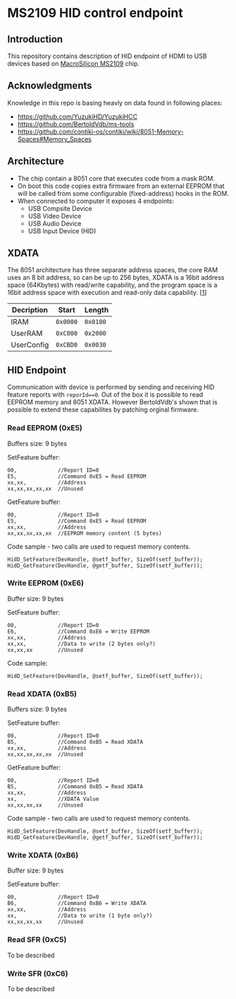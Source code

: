 # MS2109 HID control endpoint

## Introduction 
This repository contains description of HID endpoint of HDMI to USB devices based on [MacroSilicon MS2109](http://en.macrosilicon.com/info.asp?base_id=2&third_id=50) chip.


## Acknowledgments
Knowledge in this repo is basing heavly on data found in following places:

 - https://github.com/YuzukiHD/YuzukiHCC
 - https://github.com/BertoldVdb/ms-tools
 - https://github.com/contiki-os/contiki/wiki/8051-Memory-Spaces#Memory_Spaces


## Architecture
 - The chip contain a 8051 core that executes code from a mask ROM. 
 - On boot this code copies extra firmware from an external EEPROM that will be called from some configurable (fixed-address) hooks in the ROM. 
 - When connected to computer it exposes 4 endpoints:
    - USB Compsite Device
    - USB Video Device
    - USB Audio Device
    - USB Input Device (HID)

## XDATA 
The 8051 architecture has three separate address spaces, the core RAM uses an 8 bit address, so can be up to 256 bytes, XDATA is a 16bit address space (64Kbytes) with read/write capability, and the program space is a 16bit address space with execution and read-only data capability. [[1](https://stackoverflow.com/a/2059998/645146)]


| Decription | Start    | Length   |
|------------|----------|----------|
| IRAM       | `0x0000` | `0x0100` |
| UserRAM    | `0xC000` | `0x2000` |  
| UserConfig | `0xCBD0` | `0x0030` |



## HID Endpoint
Communication with device is performed by sending and receiving HID feature reports with `reporId==0`. Out of the box it is possible to read EEPROM memory and 8051 XDATA. However BertoldVdb's shown that is possible to extend these capabilites by patching orginal firmware. 

### Read EEPROM (0xE5)
Buffers size: 9 bytes

SetFeature buffer:
```
00,             //Report ID=0
E5,             //Command 0xE5 = Read EEPROM
xx,xx,          //Address
xx,xx,xx,xx,xx  //Unused
```

GetFeature buffer:
```
00,             //Report ID=0
E5,             //Command 0xE5 = Read EEPROM
xx,xx,          //Address
xx,xx,xx,xx,xx  //EEPROM memory content (5 bytes)
```

Code sample - two calls are used to request memory contents.
```
HidD_SetFeature(DevHandle, @setf_buffer, SizeOf(setf_buffer));
HidD_GetFeature(DevHandle, @getf_buffer, SizeOf(setf_buffer));
```



### Write EEPROM (0xE6)
Buffer size: 9 bytes

SetFeature buffer:
```
00,             //Report ID=0
E6,             //Command 0xE6 = Write EEPROM
xx,xx,          //Address
xx,xx,          //Data to write (2 bytes only?)
xx,xx,xx        //Unused
```


Code sample:
```
HidD_SetFeature(DevHandle, @setf_buffer, SizeOf(setf_buffer));
```


### Read XDATA (0xB5)
Buffers size: 9 bytes

SetFeature buffer:
```
00,             //Report ID=0
B5,             //Command 0xB5 = Read XDATA
xx,xx,          //Address
xx,xx,xx,xx,xx  //Unused
```

GetFeature buffer:
```
00,             //Report ID=0
B5,             //Command 0xB5 = Read XDATA
xx,xx,          //Address
xx,             //XDATA Value
xx,xx,xx,xx     //Unused
```

Code sample - two calls are used to request memory contents.
```
HidD_SetFeature(DevHandle, @setf_buffer, SizeOf(setf_buffer));
HidD_GetFeature(DevHandle, @getf_buffer, SizeOf(setf_buffer));
```



### Write XDATA (0xB6)
Buffer size: 9 bytes

SetFeature buffer:
```
00,             //Report ID=0
B6,             //Command 0xB6 = Write XDATA
xx,xx,          //Address
xx,             //Data to write (1 byte only?)
xx,xx,xx,xx     //Unused
```



### Read SFR (0xC5)
To be described


### Write SFR (0xC6)
To be described

